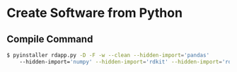# Create Software from Python

## Compile Command

```bash:compile.sh
$ pyinstaller rdapp.py -D -F -w --clean --hidden-import='pandas'
	--hidden-import='numpy' --hidden-import='rdkit' --hidden-import='rdkit.six' &> rd.log &
```
